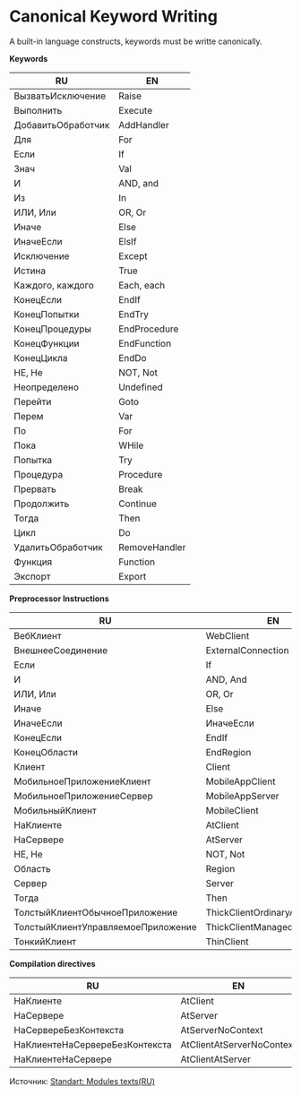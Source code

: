 # Canonical Keyword Writing

A built-in language constructs, keywords must be writte canonically.

**Keywords**

RU | EN
--- | ---
ВызватьИсключение | Raise
Выполнить | Execute
ДобавитьОбработчик | AddHandler
Для | For
Если | If
Знач | Val
И | AND, and
Из | In
ИЛИ, Или | OR, Or
Иначе | Else
ИначеЕсли | ElsIf
Исключение | Except
Истина | True
Каждого, каждого | Each, each
КонецЕсли | EndIf
КонецПопытки | EndTry
КонецПроцедуры | EndProcedure
КонецФункции | EndFunction
КонецЦикла | EndDo
НЕ, Не | NOT, Not
Неопределено | Undefined
Перейти | Goto
Перем | Var
По | For
Пока | WHile
Попытка | Try
Процедура | Procedure
Прервать | Break
Продолжить | Continue
Тогда | Then
Цикл | Do
УдалитьОбработчик | RemoveHandler
Функция | Function
Экспорт | Export

**Preprocessor Instructions**

RU | EN
--- | ---
ВебКлиент | WebClient
ВнешнееСоединение | ExternalConnection
Если | If
И | AND, And
ИЛИ, Или | OR, Or
Иначе | Else
ИначеЕсли | ИначеЕсли
КонецЕсли | EndIf
КонецОбласти | EndRegion
Клиент | Client
МобильноеПриложениеКлиент | MobileAppClient
МобильноеПриложениеСервер | MobileAppServer
МобильныйКлиент | MobileClient
НаКлиенте | AtClient
НаСервере | AtServer
НЕ, Не | NOT, Not
Область | Region
Сервер | Server
Тогда | Then
ТолстыйКлиентОбычноеПриложение | ThickClientOrdinaryApplication
ТолстыйКлиентУправляемоеПриложение | ThickClientManagedApplication
ТонкийКлиент | ThinClient

**Compilation directives**

RU | EN
--- | ---
НаКлиенте | AtClient
НаСервере | AtServer
НаСервереБезКонтекста | AtServerNoContext
НаКлиентеНаСервереБезКонтекста | AtClientAtServerNoContext
НаКлиентеНаСервере | AtClientAtServer

Источник: [Standart: Modules texts(RU)](https://its.1c.ru/db/v8std#content:456:hdoc)
